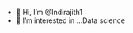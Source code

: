 - 👋 Hi, I’m @Indirajith1
- 👀 I’m interested in ...Data science

<!---
Indirajith1/Indirajith1 is a ✨ special ✨ repository because its `README.md` (this file) appears on your GitHub profile.
You can click the Preview link to take a look at your changes.
--->
